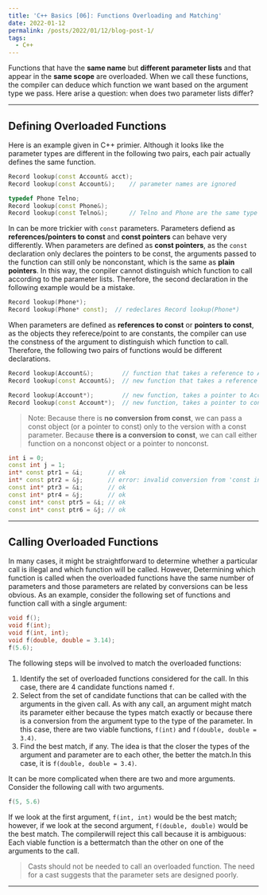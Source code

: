 ```yaml
---
title: 'C++ Basics [06]: Functions Overloading and Matching'
date: 2022-01-12
permalink: /posts/2022/01/12/blog-post-1/
tags:
  - C++
---
```


Functions that have the __same name__ but __different parameter lists__ and that appear in the __same scope__ are overloaded. When we call these functions, the compiler can deduce which function we want based on the argument type we pass. Here arise a question: when does two parameter lists differ? 

---
## Defining Overloaded Functions
Here is an example given in C++ primier. Although it looks like the parameter types are different in the following two pairs, each pair actually defines the same function.
```cpp
Record lookup(const Account& acct);
Record lookup(const Account&);    // parameter names are ignored

typedef Phone Telno;
Record lookup(const Phone&);
Record lookup(const Telno&);      // Telno and Phone are the same type
```

In can be more trickier with `const` parameters. Parameters defiend as __references/pointers to const__ and __const pointers__ can behave very differently. When parameters are defined as __const pointers__, as the `const` declaration only declares the pointers to be const, the arguments passed to the function can still only be nonconstant, which is the same as __plain pointers__. In this way, the conpiler cannot distinguish which function to call according to the parameter lists. Therefore, the second declaration in the following example would be a mistake.   
```cpp
Record lookup(Phone*);
Record lookup(Phone* const);  // redeclares Record lookup(Phone*)
```

When parameters are defined as __references to const__ or __pointers to const__, as the objects they referece/point to are constants, the compiler can use the constness of the argument to distinguish which function to call. Therefore, the following two pairs of functions would be different declarations.
```cpp
Record lookup(Account&);        // function that takes a reference to Account
Record lookup(const Account&);  // new function that takes a reference to const

Record lookup(Account*);        // new function, takes a pointer to Account
Record lookup(const Account*);  // new function, takes a pointer to const
```

> Note: Because there is __no conversion from const__, we can pass a const object (or a pointer to const) only to the version with a const parameter. Because __there is a conversion to const__, we can call either function on a nonconst object or a pointer to nonconst.
```cpp
int i = 0;
const int j = 1;
int* const ptr1 = &i;       // ok
int* const ptr2 = &j;       // error: invalid conversion from 'const int*' to 'int*'
const int* ptr3 = &i;       // ok
const int* ptr4 = &j;       // ok
const int* const ptr5 = &i; // ok
const int* const ptr6 = &j; // ok
```

---
## Calling Overloaded Functions
In many cases, it might be straightforward to determine whether a particular call is illegal and which function will be called. However, Determining which function is called when the overloaded
functions have the same number of parameters and those parameters are related by conversions can be less obvious. As an example, consider the following set of functions and function call with a single argument:
```cpp
void f();
void f(int);
void f(int, int);
void f(double, double = 3.14);
f(5.6);
```
The following steps will be involved to match the overloaded functions:
1. Identify the set of overloaded functions considered for the call. In this case, there are 4 candidate functions named `f`.
2. Select from the set of candidate functions that can be called with the arguments in the given call. As with any call, an argument might match its parameter either because the types match exactly or because there is a conversion from the argument type to the type of the parameter. In this case, there are two viable functions, `f(int)` and `f(double, double = 3.4)`.
3. Find the best match, if any. The idea is that the closer the types of the argument and parameter are to each other, the better the match.In this case, it is `f(double, double = 3.4)`.

It can be more complicated when there are two and more arguments. Consider the following call with two arguments.
```cpp
f(5, 5.6)
```
If we look at the first argument, `f(int, int)` would be the best match; however, if we look at the second argument, `f(double, double)` would be the best match. The compilerwill reject this call because it is ambiguous: Each viable function is a bettermatch than the other on one of the arguments to the call.
> Casts should not be needed to call an overloaded function. The need for a cast suggests that the parameter sets are designed poorly.

---

